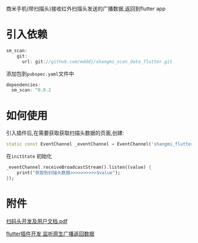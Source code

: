 
商米手机(带扫描头)接收红外扫描头发送的广播数据,返回到flutter app

# 引入依赖
```dart
sm_scan:
    git:
      url: git://github.com/mdddj/shangmi_scan_data_flutter.git
```
添加包到`pubspec.yaml`文件中
```dart
dependencies:
  sm_scan: ^0.0.2
```

# 如何使用

引入插件后,在需要获取获取扫描头数据的页面,创建:
```dart
static const EventChannel _eventChannel = EventChannel('shangmi_flutter');
```

在`initState` 初始化

```dart
_eventChannel.receiveBroadcastStream().listen((value) {
    print("获取到扫描头数据>>>>>>>>>>$value");
}); 
```

# 附件
[扫码头开发及用户文档.pdf](http://sunmi-ota.oss-cn-hangzhou.aliyuncs.com/DOC/resource/re_cn/%E6%89%AB%E7%A0%81%E5%A4%B4/%E6%89%AB%E7%A0%81%E5%A4%B4%E5%BC%80%E5%8F%91%E5%8F%8A%E7%94%A8%E6%88%B7%E6%96%87%E6%A1%A3.pdf)

[flutter插件开发,监听原生广播返回数据](https://www.jianshu.com/p/46c55eb9ad12)
